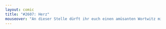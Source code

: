 ```yaml
---
layout: comic
title: "#2607: Herz"
mouseover: "An dieser Stelle dürft ihr euch einen amüsanten Wortwitz mit Bier und Libyen zusammenbasteln."
---
```

